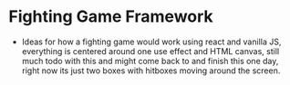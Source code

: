 # Fighting Game Framework

- Ideas for how a fighting game would work using react and vanilla JS, everything is centered around one use effect and HTML canvas, still much todo with this and might come back to and finish this one day, right now its just two boxes with hitboxes moving around the screen.
